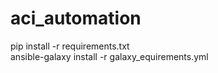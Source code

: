 # aci_automation

pip install -r requirements.txt<br>
ansible-galaxy install -r galaxy_equirements.yml</br>
